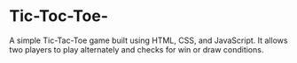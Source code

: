 # Tic-Toc-Toe-
A simple Tic-Tac-Toe game built using HTML, CSS, and JavaScript.
It allows two players to play alternately and checks for win or draw conditions.
